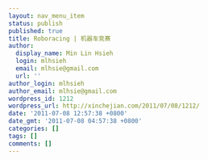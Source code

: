 ```yaml
---
layout: nav_menu_item
status: publish
published: true
title: Roboracing | 机器车竞赛
author:
  display_name: Min Lin Hsieh
  login: mlhsieh
  email: mlhsie@gmail.com
  url: ''
author_login: mlhsieh
author_email: mlhsie@gmail.com
wordpress_id: 1212
wordpress_url: http://xinchejian.com/2011/07/08/1212/
date: '2011-07-08 12:57:38 +0800'
date_gmt: '2011-07-08 04:57:38 +0800'
categories: []
tags: []
comments: []
---
```


